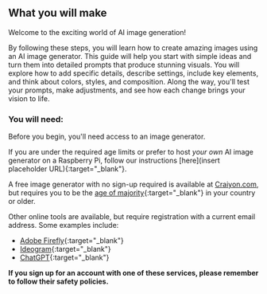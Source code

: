 ## What you will make

Welcome to the exciting world of AI image generation! 

By following these steps, you will learn how to create amazing images using an AI image generator. This guide will help you start with simple ideas and turn them into detailed prompts that produce stunning visuals. You will explore how to add specific details, describe settings, include key elements, and think about colors, styles, and composition. Along the way, you'll test your prompts, make adjustments, and see how each change brings your vision to life.

### You will need:
Before you begin, you'll need access to an image generator. 

If you are under the required age limits or prefer to host *your own* AI image generator on a Raspberry Pi, follow our instructions [here](insert placeholder URL){:target="_blank"}.

A free image generator with no sign-up required is available at [Craiyon.com](www.craiyon.com), but requires you to be the [age of majority](https://en.wikipedia.org/wiki/Age_of_majority){:target="_blank"} in your country or older.

Other online tools are available, but require registration with a current email address. Some examples include:
- [Adobe Firefly](https://firefly.adobe.com/){:target="_blank"}
- [Ideogram](www.ideogram.ai){:target="_blank"}
- [ChatGPT](www.chat.openai.org){:target="_blank"}

**If you sign up for an account with one of these services, please remember to follow their safety policies.**

